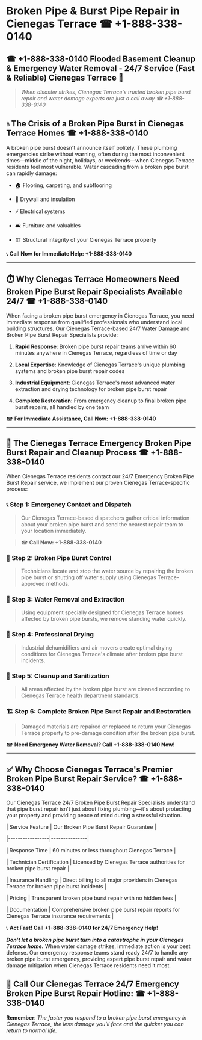 # Broken Pipe & Burst Pipe Repair in Cienegas Terrace ☎ +1-888-338-0140  
## ☎ +1-888-338-0140 Flooded Basement Cleanup & Emergency Water Removal - 24/7 Service (Fast & Reliable) Cienegas Terrace 🚨  

> *When disaster strikes, Cienegas Terrace's trusted broken pipe burst repair and water damage experts are just a call away ☎ +1-888-338-0140*  

## 💧 The Crisis of a Broken Pipe Burst in Cienegas Terrace Homes ☎ +1-888-338-0140  

A broken pipe burst doesn't announce itself politely. These plumbing emergencies strike without warning, often during the most inconvenient times—middle of the night, holidays, or weekends—when Cienegas Terrace residents feel most vulnerable. Water cascading from a broken pipe burst can rapidly damage:  

* 🏠 Flooring, carpeting, and subflooring  
* 🧱 Drywall and insulation  
* ⚡ Electrical systems  
* 🛋️ Furniture and valuables  
* 🏗️ Structural integrity of your Cienegas Terrace property  

📞 **Call Now for Immediate Help: +1-888-338-0140**  

---  

## ⏱️ Why Cienegas Terrace Homeowners Need Broken Pipe Burst Repair Specialists Available 24/7 ☎ +1-888-338-0140  

When facing a broken pipe burst emergency in Cienegas Terrace, you need immediate response from qualified professionals who understand local building structures. Our Cienegas Terrace-based 24/7 Water Damage and Broken Pipe Burst Repair Specialists provide:  

1. **Rapid Response**: Broken pipe burst repair teams arrive within 60 minutes anywhere in Cienegas Terrace, regardless of time or day  
2. **Local Expertise**: Knowledge of Cienegas Terrace's unique plumbing systems and broken pipe burst repair codes  
3. **Industrial Equipment**: Cienegas Terrace's most advanced water extraction and drying technology for broken pipe burst repair  
4. **Complete Restoration**: From emergency cleanup to final broken pipe burst repairs, all handled by one team  

☎ **For Immediate Assistance, Call Now: +1-888-338-0140**  

---  

## 🔧 The Cienegas Terrace Emergency Broken Pipe Burst Repair and Cleanup Process ☎ +1-888-338-0140  

When Cienegas Terrace residents contact our 24/7 Emergency Broken Pipe Burst Repair service, we implement our proven Cienegas Terrace-specific process:  

### 📞 Step 1: Emergency Contact and Dispatch  
> Our Cienegas Terrace-based dispatchers gather critical information about your broken pipe burst and send the nearest repair team to your location immediately.  
> ☎ **Call Now: +1-888-338-0140**  

### 🚿 Step 2: Broken Pipe Burst Control  
> Technicians locate and stop the water source by repairing the broken pipe burst or shutting off water supply using Cienegas Terrace-approved methods.  

### 🌊 Step 3: Water Removal and Extraction  
> Using equipment specially designed for Cienegas Terrace homes affected by broken pipe bursts, we remove standing water quickly.  

### 💨 Step 4: Professional Drying  
> Industrial dehumidifiers and air movers create optimal drying conditions for Cienegas Terrace's climate after broken pipe burst incidents.  

### 🧼 Step 5: Cleanup and Sanitization  
> All areas affected by the broken pipe burst are cleaned according to Cienegas Terrace health department standards.  

### 🏗️ Step 6: Complete Broken Pipe Burst Repair and Restoration  
> Damaged materials are repaired or replaced to return your Cienegas Terrace property to pre-damage condition after the broken pipe burst.  

☎ **Need Emergency Water Removal? Call +1-888-338-0140 Now!**  

---  

## ✅ Why Choose Cienegas Terrace's Premier Broken Pipe Burst Repair Service? ☎ +1-888-338-0140  

Our Cienegas Terrace 24/7 Broken Pipe Burst Repair Specialists understand that pipe burst repair isn't just about fixing plumbing—it's about protecting your property and providing peace of mind during a stressful situation.  

| Service Feature | Our Broken Pipe Burst Repair Guarantee |  
|-----------------|---------------|  
| Response Time | 60 minutes or less throughout Cienegas Terrace |  
| Technician Certification | Licensed by Cienegas Terrace authorities for broken pipe burst repair |  
| Insurance Handling | Direct billing to all major providers in Cienegas Terrace for broken pipe burst incidents |  
| Pricing | Transparent broken pipe burst repair with no hidden fees |  
| Documentation | Comprehensive broken pipe burst repair reports for Cienegas Terrace insurance requirements |  

📞 **Act Fast! Call +1-888-338-0140 for 24/7 Emergency Help!**  

***Don't let a broken pipe burst turn into a catastrophe in your Cienegas Terrace home.*** When water damage strikes, immediate action is your best defense. Our emergency response teams stand ready 24/7 to handle any broken pipe burst emergency, providing expert pipe burst repair and water damage mitigation when Cienegas Terrace residents need it most.  

## 📱 Call Our Cienegas Terrace 24/7 Emergency Broken Pipe Burst Repair Hotline: ☎ +1-888-338-0140  

**Remember**: *The faster you respond to a broken pipe burst emergency in Cienegas Terrace, the less damage you'll face and the quicker you can return to normal life.*